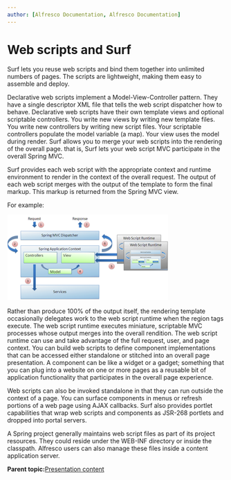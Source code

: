 ```yaml
---
author: [Alfresco Documentation, Alfresco Documentation]
---
```


# Web scripts and Surf

Surf lets you reuse web scripts and bind them together into unlimited numbers of pages. The scripts are lightweight, making them easy to assemble and deploy.

Declarative web scripts implement a Model-View-Controller pattern. They have a single descriptor XML file that tells the web script dispatcher how to behave. Declarative web scripts have their own template views and optional scriptable controllers. You write new views by writing new template files. You write new controllers by writing new script files. Your scriptable controllers populate the model variable \(a map\). Your view uses the model during render. Surf allows you to merge your web scripts into the rendering of the overall page. that is, Surf lets your web script MVC participate in the overall Spring MVC.

Surf provides each web script with the appropriate context and runtime environment to render in the context of the overall request. The output of each web script merges with the output of the template to form the final markup. This markup is returned from the Spring MVC view.

For example:

![](../images/12-10.png)

Rather than produce 100% of the output itself, the rendering template occasionally delegates work to the web script runtime when the region tags execute. The web script runtime executes miniature, scriptable MVC processes whose output merges into the overall rendition. The web script runtime can use and take advantage of the full request, user, and page context. You can build web scripts to define component implementations that can be accessed either standalone or stitched into an overall page presentation. A component can be like a widget or a gadget; something that you can plug into a website on one or more pages as a reusable bit of application functionality that participates in the overall page experience.

Web scripts can also be invoked standalone in that they can run outside the context of a page. You can surface components in menus or refresh portions of a web page using AJAX callbacks. Surf also provides portlet capabilities that wrap web scripts and components as JSR-268 portlets and dropped into portal servers.

A Spring project generally maintains web script files as part of its project resources. They could reside under the WEB-INF directory or inside the classpath. Alfresco users can also manage these files inside a content application server.

**Parent topic:**[Presentation content](../concepts/surf-pres-content.md)

